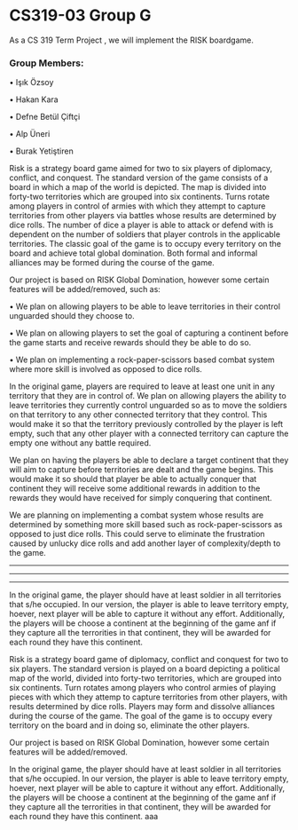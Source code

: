 # CS319-03 Group G
As a CS 319 Term Project , we will implement the RISK boardgame.

<h3>Group Members: </h3>
<p> • Işık Özsoy </p>
<p> • Hakan Kara </p>
<p> • Defne Betül Çiftçi </p>
<p> • Alp Üneri </p>
<p> • Burak Yetiştiren </p>

Risk is a strategy board game aimed for two to six players of diplomacy, conflict, and conquest.
The standard version of the game consists of a board in which a map of the world is depicted. The
map is divided into forty-two territories which are grouped into six continents. Turns rotate among
players in control of armies with which they attempt to capture territories from other players via battles
whose results are determined by dice rolls. The number of dice a player is able to attack or defend with is
dependent on the number of soldiers that player controls in the applicable territories. The classic goal of
the game is to occupy every territory on the board and achieve total global domination. Both formal and
informal alliances may be formed during the course of the game.

<p> Our project is based on RISK Global Domination, however some certain features will be added/removed, such as: </p>
<p> • We plan on allowing players to be able to leave territories in their control unguarded should they choose to. </p>
<p> • We plan on allowing players to set the goal of capturing a continent before the game starts and receive rewards should they be able to do so. </p>
<p> • We plan on implementing a rock-paper-scissors based combat system where more skill is involved as opposed to dice rolls. </p>

In the original game, players are required to leave at least one unit in any territory that they are in control of. We
plan on allowing players the ability to leave territories they currently control unguarded so as to move the soldiers on 
that territory to any other connected territory that they control. This would make it so that the territory previously controlled
by the player is left empty, such that any other player with a connected territory can capture the empty one without any 
battle required.

We plan on having the players be able to declare a target continent that they will aim to capture before territories
are dealt and the game begins. This would make it so should that player be able to actually conquer that continent they
will receive some additional rewards in addition to the rewards they would have received for simply conquering that continent.

We are planning on implementing a combat system whose results are determined by something more skill based such as rock-paper-scissors
as opposed to just dice rolls. This could serve to eliminate the frustration caused by unlucky dice rolls and add another layer
of complexity/depth to the game.

***************************************************************************************************************************************************
***************************************************************************************************************************************************
***************************************************************************************************************************************************

In the original game, the player should have at least soldier in all territories that s/he occupied.
In our version, the player is able to leave territory empty, hoever, next player will be able to capture it without any effort.
Additionally, the players will be choose a continent at the beginning of the game anf if they capture all the terrorities
in that continent, they will be awarded for each round they have this continent.

Risk is a strategy board game of diplomacy, conflict and conquest for two to six players.
The standard version is played on a board depicting a political map of the world,
divided into forty-two territories, which are grouped into six continents.
Turn rotates among players who control armies of playing pieces with which they attemp
to capture territories from other players, with results determined by dice rolls.
Players may form and dissolve alliances during the course of the game.
The goal of the game is to occupy every territory on the board and in doing so, eliminate the other players.

<p> Our project is based on RISK Global Domination, however some certain features will be added/removed. </p>

In the original game, the player should have at least soldier in all territories that s/he occupied.
In our version, the player is able to leave territory empty, hoever, next player will be able to capture it without any effort.
Additionally, the players will be choose a continent at the beginning of the game anf if they capture all the terrorities
in that continent, they will be awarded for each round they have this continent.
aaa
